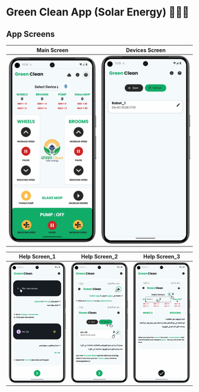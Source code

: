 # Green Clean App (Solar Energy) 🍏🧹🌞
## App Screens

|Main Screen|Devices Screen|
|--|--|
|![Main Screen](Assets/00.png)|![Devices Screen](Assets/04.png)|

|Help Screen_1|Help Screen_2|Help Screen_3|
|--|--|--|
|![Help Screen_1](Assets/01.png)|![Help Screen_2](Assets/02.png)|![Help Screen_3](Assets/03.png)|